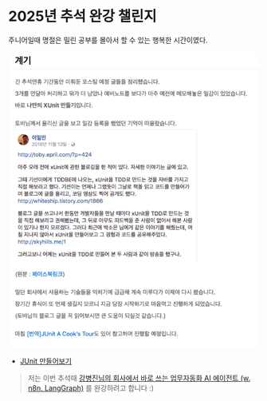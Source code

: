 # 2025년 추석 완강 챌린지

주니어일때 명절은 밀린 공부를 몰아서 할 수 있는 행복한 시간이였다.  

![1](./images/1.png)

- [JUnit 만들어보기](https://jojoldu.tistory.com/231)



> 저는 이번 추석때 [강병진님의 회사에서 바로 쓰는 업무자동화 AI 에이전트 (w. n8n, LangGraph)](https://inf.run/6qxhv) 를 완강하려고 합니다 :)